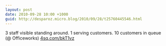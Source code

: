 ```yaml
---
layout: post
date: 2010-09-28 10:00 +1000
guid: http://desparoz.micro.blog/2010/09/28/t25760445546.html
---
```

3 staff visible standing around. 1 serving customers. 10 customers in queue (@ Officeworks) [4sq.com/bkT1vz](http://4sq.com/bkT1vz)

